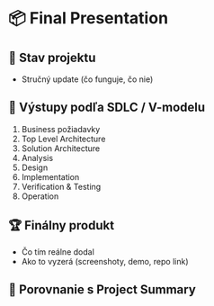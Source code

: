 # 📦 Final Presentation
## 🔖 Stav projektu
- Stručný update (čo funguje, čo nie)
## 🧩 Výstupy podľa SDLC / V-modelu
1. Business požiadavky
2. Top Level Architecture
3. Solution Architecture
4. Analysis
5. Design
6. Implementation
7. Verification & Testing
8. Operation
## 🏆 Finálny produkt
- Čo tím reálne dodal
- Ako to vyzerá (screenshoty, demo, repo link)
## 🧭 Porovnanie s Project Summary

